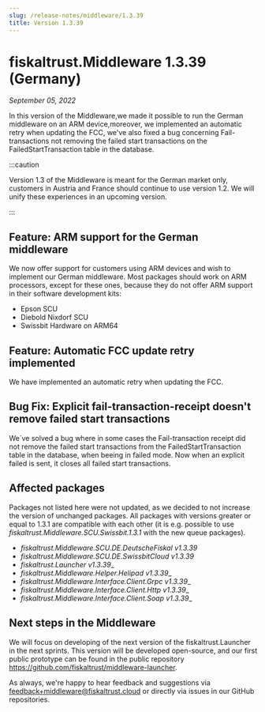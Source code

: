 ```yaml
---
slug: /release-notes/middleware/1.3.39
title: Version 1.3.39
---
```


# fiskaltrust.Middleware 1.3.39 (Germany)
_September 05, 2022_

In this version of the Middleware,we made it possible to run the German middleware on an ARM device,moreover, we implemented an automatic retry when updating the FCC, we've also fixed a bug concerning Fail-transactions not removing the failed start transactions on the FailedStartTransaction table in the database.

:::caution

Version 1.3 of the Middleware is meant for the German market only, customers in Austria and France should continue to use version 1.2. We will unify these experiences in an upcoming version.

:::

## Feature: ARM support for the German middleware
We now offer support for customers using ARM devices and wish to implement our German middleware. Most packages should work on ARM processors, except for these ones, because they do not offer ARM support in their software development kits:
- Epson SCU
- Diebold Nixdorf SCU
- Swissbit Hardware on ARM64

## Feature: Automatic FCC update retry implemented
We have implemented an automatic retry when updating the FCC.


## Bug Fix: Explicit fail-transaction-receipt doesn't remove failed start transactions
We´ve solved a bug where in some cases the Fail-transaction receipt did not remove the failed start transactions from the FailedStartTransaction table in the database, when beeing in failed mode. Now when an explicit failed is sent, it closes all failed start transactions.

## Affected packages
Packages not listed here were not updated, as we decided to not increase the version of unchanged packages. All packages with versions greater or equal to 1.3.1 are compatible with each other (it is e.g. possible to use _fiskaltrust.Middleware.SCU.Swissbit.1.3.1_ with the new queue packages).

- _fiskaltrust.Middleware.SCU.DE.DeutscheFiskal v1.3.39_
- _fiskaltrust.Middleware.SCU.DE.SwissbitCloud v1.3.39_
- _fiskaltrust.Launcher v1.3.39__
- _fiskaltrust.Middleware.Helper.Helipad v1.3.39__
- _fiskaltrust.Middleware.Interface.Client.Grpc v1.3.39__
- _fiskaltrust.Middleware.Interface.Client.Http v1.3.39__
- _fiskaltrust.Middleware.Interface.Client.Soap v1.3.39__

## Next steps in the Middleware
We will focus on developing of the next version of the fiskaltrust.Launcher in the next sprints.
This version will be developed open-source, and our first public prototype can be found in the public repository https://github.com/fiskaltrust/middleware-launcher.

As always, we're happy to hear feedback and suggestions via [feedback+middleware@fiskaltrust.cloud](mailto:feedback+middleware@fiskaltrust.cloud) or directly via issues in our GitHub repositories.
